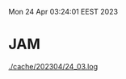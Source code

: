 Mon 24 Apr 03:24:01 EEST 2023
# JAM
<a href='./cache/202304/24_03.log'>./cache/202304/24_03.log</a>
